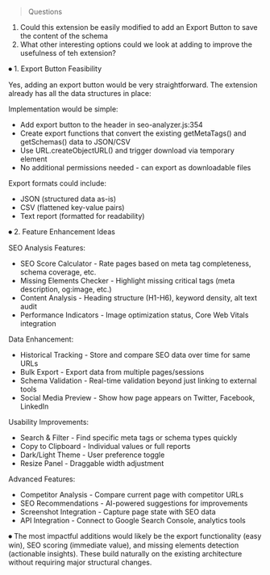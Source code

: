 > Questions

  1. Could this extension be easily modified to add an Export Button to save the content of the schema
  2. What other interesting options could we look at adding to improve the usefulness of teh extension?

⏺ 1. Export Button Feasibility

  Yes, adding an export button would be very straightforward. The extension already has all the data structures in
   place:

  Implementation would be simple:
  - Add export button to the header in seo-analyzer.js:354
  - Create export functions that convert the existing getMetaTags() and getSchemas() data to JSON/CSV
  - Use URL.createObjectURL() and trigger download via temporary <a> element
  - No additional permissions needed - can export as downloadable files

  Export formats could include:
  - JSON (structured data as-is)
  - CSV (flattened key-value pairs)
  - Text report (formatted for readability)

⏺ 2. Feature Enhancement Ideas

  SEO Analysis Features:
  - SEO Score Calculator - Rate pages based on meta tag completeness, schema coverage, etc.
  - Missing Elements Checker - Highlight missing critical tags (meta description, og:image, etc.)
  - Content Analysis - Heading structure (H1-H6), keyword density, alt text audit
  - Performance Indicators - Image optimization status, Core Web Vitals integration

  Data Enhancement:
  - Historical Tracking - Store and compare SEO data over time for same URLs
  - Bulk Export - Export data from multiple pages/sessions
  - Schema Validation - Real-time validation beyond just linking to external tools
  - Social Media Preview - Show how page appears on Twitter, Facebook, LinkedIn

  Usability Improvements:
  - Search & Filter - Find specific meta tags or schema types quickly
  - Copy to Clipboard - Individual values or full reports
  - Dark/Light Theme - User preference toggle
  - Resize Panel - Draggable width adjustment

  Advanced Features:
  - Competitor Analysis - Compare current page with competitor URLs
  - SEO Recommendations - AI-powered suggestions for improvements
  - Screenshot Integration - Capture page state with SEO data
  - API Integration - Connect to Google Search Console, analytics tools

⏺ The most impactful additions would likely be the export functionality (easy win), SEO scoring (immediate value),
   and missing elements detection (actionable insights). These build naturally on the existing architecture
  without requiring major structural changes.